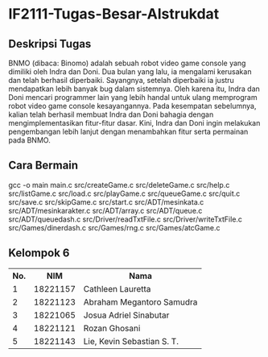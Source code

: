 # IF2111-Tugas-Besar-Alstrukdat

<!DOCTYPE html>
<html>
<head>
</head>
  
<body>
<h2>Deskripsi Tugas</h2>
  
<p>BNMO (dibaca: Binomo) adalah sebuah robot video game console yang dimiliki oleh Indra dan Doni. Dua bulan yang lalu, ia mengalami kerusakan dan telah berhasil diperbaiki. Sayangnya, setelah diperbaiki ia justru mendapatkan lebih banyak bug dalam sistemnya. Oleh karena itu, Indra dan Doni mencari programmer lain yang lebih handal untuk ulang memprogram robot video game console kesayangannya. Pada kesempatan sebelumnya, kalian telah berhasil membuat Indra dan Doni bahagia dengan mengimplementasikan fitur-fitur dasar. Kini, Indra dan Doni ingin melakukan pengembangan lebih lanjut dengan menambahkan fitur serta permainan pada BNMO.
  
<h2>Cara Bermain</h2>
  
<p>gcc -o main main.c src/createGame.c src/deleteGame.c src/help.c src/listGame.c src/load.c src/playGame.c src/queueGame.c src/quit.c src/save.c src/skipGame.c src/start.c src/ADT/mesinkata.c src/ADT/mesinkarakter.c src/ADT/array.c src/ADT/queue.c src/ADT/queuedash.c src/Driver/readTxtFile.c src/Driver/writeTxtFile.c src/Games/dinerdash.c src/Games/rng.c src/Games/atcGame.c</p>
 
<h2>Kelompok 6</h2>

<table>
  <tr>
    <th>No.</th>
    <th>NIM</th>
    <th>Nama</th>
  </tr>
  <tr>
    <td>1</td>
    <td>18221157</td>
    <td>Cathleen Lauretta</td>
  </tr>
  <tr>
    <td>2</td>
    <td>18221123</td>
    <td>Abraham Megantoro Samudra</td>
  </tr>
  <tr>
    <td>3</td>
    <td>18221065</td>
    <td>Josua Adriel Sinabutar</td>
  </tr>
  <tr>
    <td>4</td>
    <td>18221121</td>
    <td>Rozan Ghosani</td>
  </tr>
  <tr>
    <td>5</td>
    <td>18221143</td>
    <td>Lie, Kevin Sebastian S. T.</td>
  </tr>
</table>

</body>
</html>
